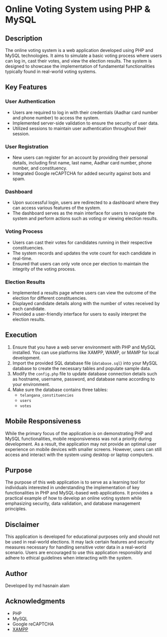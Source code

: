 # Online Voting System using PHP & MySQL

## Description
The online voting system is a web application developed using PHP and MySQL technologies. It aims to simulate a basic voting process where users can log in, cast their votes, and view the election results. The system is designed to showcase the implementation of fundamental functionalities typically found in real-world voting systems.

## Key Features

### User Authentication
- Users are required to log in with their credentials (Aadhar card number and phone number) to access the system.
- Implemented server-side validation to ensure the security of user data.
- Utilized sessions to maintain user authentication throughout their session.

### User Registration
- New users can register for an account by providing their personal details, including first name, last name, Aadhar card number, phone number, and constituency.
- Integrated Google reCAPTCHA for added security against bots and spam.

### Dashboard
- Upon successful login, users are redirected to a dashboard where they can access various features of the system.
- The dashboard serves as the main interface for users to navigate the system and perform actions such as voting or viewing election results.

### Voting Process
- Users can cast their votes for candidates running in their respective constituencies.
- The system records and updates the vote count for each candidate in real-time.
- Ensured that users can only vote once per election to maintain the integrity of the voting process.

### Election Results
- Implemented a results page where users can view the outcome of the election for different constituencies.
- Displayed candidate details along with the number of votes received by each candidate.
- Provided a user-friendly interface for users to easily interpret the election results.

## Execution

1. Ensure that you have a web server environment with PHP and MySQL installed. You can use platforms like XAMPP, WAMP, or MAMP for local development.
2. Import the provided SQL database file (`database.sql`) into your MySQL database to create the necessary tables and populate sample data.
3. Modify the `config.php` file to update database connection details such as hostname, username, password, and database name according to your environment.
4. Make sure the database contains three tables:
    - `telangana_constituencies`
    - `users`
    - `votes`

## Mobile Responsiveness
While the primary focus of the application is on demonstrating PHP and MySQL functionalities, mobile responsiveness was not a priority during development. As a result, the application may not provide an optimal user experience on mobile devices with smaller screens. However, users can still access and interact with the system using desktop or laptop computers.

## Purpose
The purpose of this web application is to serve as a learning tool for individuals interested in understanding the implementation of key functionalities in PHP and MySQL-based web applications. It provides a practical example of how to develop an online voting system while emphasizing security, data validation, and database management principles.

## Disclaimer
This application is developed for educational purposes only and should not be used in real-world elections. It may lack certain features and security measures necessary for handling sensitive voter data in a real-world scenario. Users are encouraged to use this application responsibly and adhere to ethical guidelines when interacting with the system.

## Author
Developed by md hasnain alam 

## Acknowledgments
- PHP
- MySQL
- Google reCAPTCHA
- [XAMPP](https://www.apachefriends.org/index.html)

